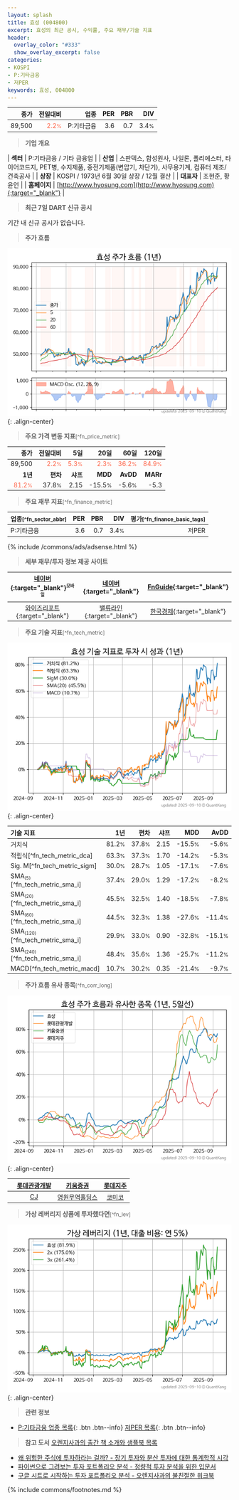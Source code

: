 ```yaml
---
layout: splash
title: 효성 (004800)
excerpt: 효성의 최근 공시, 수익률, 주요 재무/기술 지표
header:
  overlay_color: "#333"
  show_overlay_excerpt: false
categories:
- KOSPI
- P:기타금융
- 저PER
keywords: 효성, 004800
---
```


| **종가** | **전일대비** | **업종** | **PER** | **PBR** | **DIV** |
| -------: | -----------: | -------: | ------: | ------: | ------: |
| 89,500 | <span style="color: tomato">2.2<small>%</small></span> | P:기타금융 | 3.6 | 0.7 | 3.4<small>%</small> |

<!-- more -->


> **기업 개요**<a id="company"></a>

| <span style="white-space:nowrap;">**섹터**</span> | P:기타금융 / 기타 금융업 |
| <span style="white-space:nowrap;">**산업**</span> | 스판덱스, 합성원사, 나일론, 폴리에스터, 타이어코드지, PET병, 수지제품, 중전기제품(변압기, 차단기), 사무용기계, 컴퓨터 제조/건축공사 |
| <span style="white-space:nowrap;">**상장**</span> | KOSPI / 1973년 6월 30일 상장 / 12월 결산 |
| <span style="white-space:nowrap;">**대표자**</span> | 조현준, 황윤언 |
| <span style="white-space:nowrap;">**홈페이지**</span> | [http://www.hyosung.com](http://www.hyosung.com){:target="_blank"} |


> **최근 7일 DART 신규 공시**<a id="dart"></a>

기간 내 신규 공시가 없습니다.


> **주가 흐름**<a id="price"></a>

![004800](/stock/images/004800.png){: .align-center}


> **주요 가격 변동 지표**<small>[^fn_price_metric]</small>

| **종가** | **전일대비** | **5일** | **20일** | **60일** | **120일** |
| -------: | -----------: | ------: | -------: | -------: | --------: |
| 89,500 | <span style="color: tomato">2.2<small>%</small></span> | <span style="color: tomato">5.3<small>%</small></span> | <span style="color: tomato">2.3<small>%</small></span> | <span style="color: tomato">36.2<small>%</small></span> | <span style="color: tomato">84.9<small>%</small></span> |
| **1년** | **편차** | **샤프** | **MDD** | **AvDD** | **MARr** |
| <span style="color: tomato">81.2<small>%</small></span> | 37.8<small>%</small> | 2.15 | -15.5<small>%</small> | -5.6<small>%</small> | -5.3 |


> **주요 재무 지표**<small>[^fn_finance_metric]</small>

| **업종**<small>[^fn_sector_abbr]</small> | **PER** | **PBR** | **DIV** | **평가**<small>[^fn_finance_basic_tags]</small> |
| :--------------------------------------- | ------: | ------: | ------: | ----------------------------------------------: |
| P:기타금융 | 3.6 | 0.7 | 3.4<small>%</small> | 저PER |



{% include /commons/ads/adsense.html %}

> **세부 재무/투자 정보 제공 사이트**

| [네이버](https://m.stock.naver.com/domestic/stock/004800/finance/summary){:target="_blank"}<sup><small>모바일</small></sup> | [네이버](https://finance.naver.com/item/coinfo.naver?code=004800){:target="_blank"} | [FnGuide](https://comp.fnguide.com/SVO2/ASP/SVD_Invest.asp?gicode=A004800&MenuYn=Y){:target="_blank"} |
| :---: | :---: | :---: |
| [와이즈리포트](https://comp.wisereport.co.kr/company/c1040001.aspx?cmp_cd=004800){:target="_blank"} | [밸류라인](https://www.valueline.co.kr/finance/summary/004800){:target="_blank"} | [한국경제](https://markets.hankyung.com/stock/004800/financial-summary){:target="_blank"} |


> **주요 기술 지표**<small>[^fn_tech_metric]</small>


![004800](/stock/images/004800_tech.png){: .align-center}

| **기술 지표** | **1년** | **편차** | **샤프** | **MDD** | **AvDD** |
| :------------ | ------: | -----------: | -------: | ------: | -------: |
| 거치식 | 81.2<small>%</small> | 37.8<small>%</small> | 2.15 | -15.5<small>%</small> | -5.6<small>%</small> |
| 적립식[^fn_tech_metric_dca] | 63.3<small>%</small> | 37.3<small>%</small> | 1.70 | -14.2<small>%</small> | -5.3<small>%</small> |
| Sig. M[^fn_tech_metric_sigm] | 30.0<small>%</small> | 28.7<small>%</small> | 1.05 | -17.1<small>%</small> | -7.6<small>%</small> |
| SMA<small><sub>(5)</sub></small>[^fn_tech_metric_sma_i] | 37.4<small>%</small> | 29.0<small>%</small> | 1.29 | -17.2<small>%</small> | -8.2<small>%</small> |
| SMA<small><sub>(20)</sub></small>[^fn_tech_metric_sma_i] | 45.5<small>%</small> | 32.5<small>%</small> | 1.40 | -18.5<small>%</small> | -7.8<small>%</small> |
| SMA<small><sub>(60)</sub></small>[^fn_tech_metric_sma_i] | 44.5<small>%</small> | 32.3<small>%</small> | 1.38 | -27.6<small>%</small> | -11.4<small>%</small> |
| SMA<small><sub>(120)</sub></small>[^fn_tech_metric_sma_i] | 29.9<small>%</small> | 33.0<small>%</small> | 0.90 | -32.8<small>%</small> | -15.1<small>%</small> |
| SMA<small><sub>(240)</sub></small>[^fn_tech_metric_sma_i] | 48.4<small>%</small> | 35.6<small>%</small> | 1.36 | -25.7<small>%</small> | -11.2<small>%</small> |
| MACD[^fn_tech_metric_macd] | 10.7<small>%</small> | 30.2<small>%</small> | 0.35 | -21.4<small>%</small> | -9.7<small>%</small> |


> **주가 흐름 유사 종목**<a id="corr"></a><small>[^fn_corr_long]</small>

![004800](/stock/images/004800_corr.png){: .align-center}

|       | [롯데관광개발](/032350/) | [키움증권](/039490/) | [롯데지주](/004990/) |
| :---: | :------------------------------------: | :------------------------------------: | :------------------------------------: |
|       | [CJ](/001040/) | [영원무역홀딩스](/009970/) | [코미코](/183300/) |


> **가상 레버리지 상품에 투자했다면**<a id="2x"></a><small>[^fn_lev]</small>

![004800](/stock/images/004800_2x.png){: .align-center}


> **관련 정보**

- [P:기타금융 업종 목록](/stats/sector/kospi_업종_기타금융_종목/){: .btn .btn--info} [저PER 목록](/fn/fn_low_per/){: .btn .btn--info}

> **참고 도서** [오렌지사과의 출간 책 소개와 샘플북 목록](https://kongdori.tistory.com/691)

- [왜 위험한 주식에 투자하라는 걸까? - 장기 투자와 분산 투자에 대한 통계학적 시각](https://kongdori.tistory.com/421)
- [파이썬으로 그려보는 투자 포트폴리오 분석  - 정량적 투자 분석을 위한 입문서](https://kongdori.tistory.com/643)
- [구글 시트로 시작하는 투자 포트폴리오 분석 - 오렌지사과의 불친절한 워크북](https://kongdori.tistory.com/449)


{% include commons/footnotes.md %}